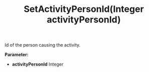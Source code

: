 ﻿---
uid: crmscript_ref_NSContactActivity_SetActivityPersonId
title: SetActivityPersonId(Integer activityPersonId)
intellisense: NSContactActivity.SetActivityPersonId
keywords: NSContactActivity, GetActivityPersonId
so.topic: reference
---

Id of the person causing the activity.

**Parameter:** 
 - **activityPersonId** Integer

